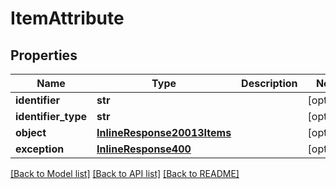 # ItemAttribute

## Properties
Name | Type | Description | Notes
------------ | ------------- | ------------- | -------------
**identifier** | **str** |  | [optional] 
**identifier_type** | **str** |  | [optional] 
**object** | [**InlineResponse20013Items**](InlineResponse20013Items.md) |  | [optional] 
**exception** | [**InlineResponse400**](InlineResponse400.md) |  | [optional] 

[[Back to Model list]](../README.md#documentation-for-models) [[Back to API list]](../README.md#documentation-for-api-endpoints) [[Back to README]](../README.md)


